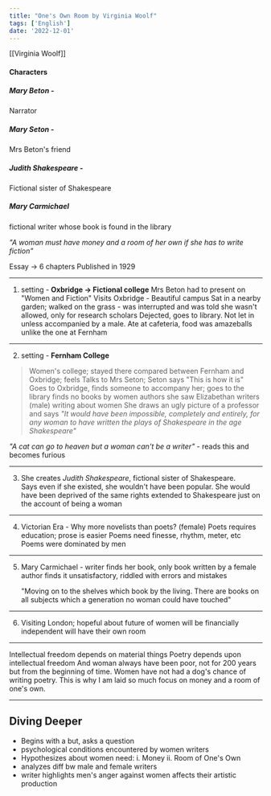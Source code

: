 ```yaml
---
title: "One's Own Room by Virginia Woolf"
tags: ['English']
date: '2022-12-01'
---
```



 [[Virginia Woolf]]


#### Characters
##### Mary Beton - 
Narrator
##### Mary Seton - 
Mrs Beton's friend
##### Judith Shakespeare - 
Fictional sister of Shakespeare
##### Mary Carmichael
 fictional writer whose book is found in the library

*"A woman must have money and a room of her own if she has to write fiction"*


Essay -> 6 chapters
Published in 1929

---
1. setting - **Oxbridge -> Fictional college**
   Mrs Beton had to present on "Women and Fiction"
   Visits Oxbridge - Beautiful campus
   Sat in a nearby garden; walked on the grass - was interrupted and was told she wasn't allowed, only for research scholars
   Dejected, goes to library. Not let in unless accompanied by a male. 
   Ate at cafeteria, food was amazeballs unlike the one at Fernham 

---

2. setting - **Fernham College** 
>Women's college; stayed there
 compared between Fernham and Oxbridge; feels 
 Talks to Mrs Seton; Seton says "This is how it is"
 Goes to Oxbridge, finds someone to accompany her; goes to the library
 finds no books by women authors 
 she saw Elizabethan writers (male) writing about women
 She draws an ugly picture of a professor and says *"It would have been impossible, completely and entirely, for any woman to have written the plays of Shakespeare in the age Shakespeare"* 
>
*"A cat can go to heaven but a woman can't be a writer"* - reads this and becomes furious

---

3. She creates *Judith Shakespeare*, fictional sister of Shakespeare.  
   Says even if she existed, she wouldn't have been popular. She would have been deprived of the same rights extended to Shakespeare just on the account of being a woman 

---

4. Victorian Era - Why more novelists than poets? (female)
   Poets requires education; prose is easier
   Poems need finesse, rhythm, meter, etc
   Poems were dominated by men

---
5. Mary Carmichael - writer 
   finds her book, only book written by a female author
   finds it unsatisfactory, riddled with errors and mistakes

   "Moving on to the shelves which book by the living. There are books on all subjects which a generation no woman could have touched"

---
6. Visiting London; 
   hopeful about future of women
   will be financially independent
   will have their own room

---

Intellectual freedom depends on material things
Poetry depends upon intellectual freedom
And woman always have been poor, not for 200 years but from the beginning of time. Women have not had a dog's chance of writing poetry. This is why I am laid so much focus on money and a room of one's own. 

---


## Diving Deeper
- Begins with a but, asks a question
- psychological conditions encountered by women writers
- Hypothesizes about women need:
  i. Money
  ii. Room of One's Own
- analyzes diff bw male and female writers
- writer highlights men's anger against women affects their artistic production 